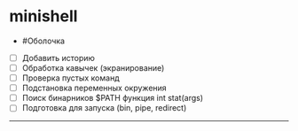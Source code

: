 # minishell

- #Оболочка
- [ ] Добавить историю
- [ ] Обработка кавычек (экранирование)
- [ ] Проверка пустых команд
- [ ] Подстановка переменных окружения
- [ ] Поиск бинарников $PATH функция int stat(args)
- [ ] Подготовка для запуска (bin, pipe, redirect)
------------------------------------------------------------
